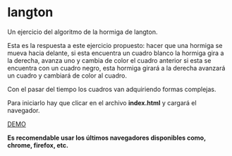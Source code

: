 # langton
Un ejercicio del algoritmo de la hormiga de langton.

Esta es la respuesta a este ejercicio propuesto: hacer que una hormiga se mueva hacia delante, si esta encuentra un cuadro blanco la hormiga gira a la derecha, avanza uno y cambia de color el cuadro anterior si esta se encuentra con un cuadro negro, esta hormiga girará a la derecha avanzará un cuadro y cambiará de color al cuadro.

Con el pasar del tiempo los cuadros van adquiriendo formas complejas.

Para iniciarlo hay que clicar en el archivo **index.html** y cargará el navegador.

[DEMO](http://gammafp.github.io/langton)

**Es recomendable usar los últimos navegadores disponibles como, chrome, firefox, etc.**

